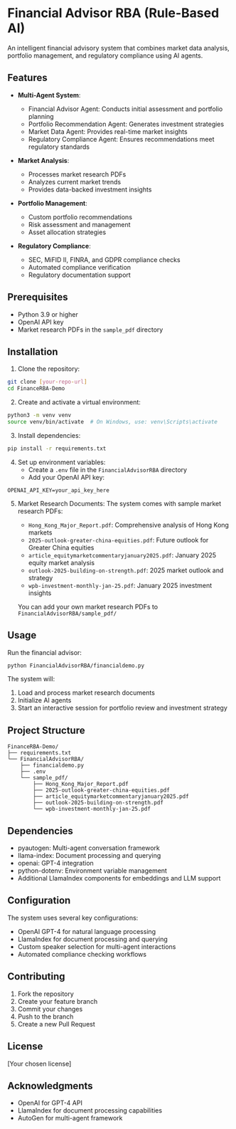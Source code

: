 # Financial Advisor RBA (Rule-Based AI)

An intelligent financial advisory system that combines market data analysis, portfolio management, and regulatory compliance using AI agents.

## Features

- **Multi-Agent System**:
  - Financial Advisor Agent: Conducts initial assessment and portfolio planning
  - Portfolio Recommendation Agent: Generates investment strategies
  - Market Data Agent: Provides real-time market insights
  - Regulatory Compliance Agent: Ensures recommendations meet regulatory standards

- **Market Analysis**:
  - Processes market research PDFs
  - Analyzes current market trends
  - Provides data-backed investment insights

- **Portfolio Management**:
  - Custom portfolio recommendations
  - Risk assessment and management
  - Asset allocation strategies

- **Regulatory Compliance**:
  - SEC, MiFID II, FINRA, and GDPR compliance checks
  - Automated compliance verification
  - Regulatory documentation support

## Prerequisites

- Python 3.9 or higher
- OpenAI API key
- Market research PDFs in the `sample_pdf` directory

## Installation

1. Clone the repository:
```bash
git clone [your-repo-url]
cd FinanceRBA-Demo
```

2. Create and activate a virtual environment:
```bash
python3 -m venv venv
source venv/bin/activate  # On Windows, use: venv\Scripts\activate
```

3. Install dependencies:
```bash
pip install -r requirements.txt
```

4. Set up environment variables:
   - Create a `.env` file in the `FinancialAdvisorRBA` directory
   - Add your OpenAI API key:
```
OPENAI_API_KEY=your_api_key_here
```

5. Market Research Documents:
   The system comes with sample market research PDFs:
   - `Hong_Kong_Major_Report.pdf`: Comprehensive analysis of Hong Kong markets
   - `2025-outlook-greater-china-equities.pdf`: Future outlook for Greater China equities
   - `article_equitymarketcommentaryjanuary2025.pdf`: January 2025 equity market analysis
   - `outlook-2025-building-on-strength.pdf`: 2025 market outlook and strategy
   - `wpb-investment-monthly-jan-25.pdf`: January 2025 investment insights
   
   You can add your own market research PDFs to `FinancialAdvisorRBA/sample_pdf/`

## Usage

Run the financial advisor:
```bash
python FinancialAdvisorRBA/financialdemo.py
```

The system will:
1. Load and process market research documents
2. Initialize AI agents
3. Start an interactive session for portfolio review and investment strategy

## Project Structure

```
FinanceRBA-Demo/
├── requirements.txt
└── FinancialAdvisorRBA/
    ├── financialdemo.py
    ├── .env
    └── sample_pdf/
        ├── Hong_Kong_Major_Report.pdf
        ├── 2025-outlook-greater-china-equities.pdf
        ├── article_equitymarketcommentaryjanuary2025.pdf
        ├── outlook-2025-building-on-strength.pdf
        └── wpb-investment-monthly-jan-25.pdf
```

## Dependencies

- pyautogen: Multi-agent conversation framework
- llama-index: Document processing and querying
- openai: GPT-4 integration
- python-dotenv: Environment variable management
- Additional LlamaIndex components for embeddings and LLM support

## Configuration

The system uses several key configurations:
- OpenAI GPT-4 for natural language processing
- LlamaIndex for document processing and querying
- Custom speaker selection for multi-agent interactions
- Automated compliance checking workflows

## Contributing

1. Fork the repository
2. Create your feature branch
3. Commit your changes
4. Push to the branch
5. Create a new Pull Request

## License

[Your chosen license]

## Acknowledgments

- OpenAI for GPT-4 API
- LlamaIndex for document processing capabilities
- AutoGen for multi-agent framework 
